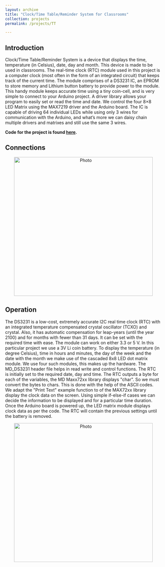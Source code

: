 ```yaml
---
layout: archive
title: "Clock/Time Table/Reminder System for Classrooms"
collection: projects
permalink: /projects/TT

--- 
```


## Introduction

Clock/Time Table/Reminder System is a device that displays the time, temperature (in Celsius), date, day and month. This device is made to be used in classrooms.
The real-time clock (RTC) module used in this project is a computer clock (most often in the form of an integrated circuit) that keeps track of the current time. 
The module comprises of a DS3231 IC, an EPROM to store memory and Lithium button battery to provide power to the module. 
This handy module keeps accurate time using a tiny coin-cell, and is very simple to connect to your Arduino project. 
A driver library allows your program to easily set or read the time and date. We control the four 8×8 LED Matrix using the MAX7219 driver and the Arduino board. 
The IC is capable of driving 64 individual LEDs while using only 3 wires for communication with the Arduino, and what’s more we can daisy chain multiple 
drivers and matrixes and still use the same 3 wires.

**Code for the project is found [here](https://github.com/marjerie/LEDmatrix-timetable).**

## Connections

<p align="center">
  <img src="https://marjerie.github.io/files/TT_con.jpg?raw=true" alt="Photo" style="width: 450px;"/> 
</p>

## Operation

The DS3231 is a low-cost, extremely accurate I2C real time clock (RTC) with an integrated temperature compensated crystal oscillator (TCXO) and crystal. 
Also, it has automatic compensation for leap-years (until the year 2100) and for months with fewer than 31 days. It can be set with the required time with ease. 
The module can work on either 3.3 or 5 V. In this particular project we use a 3V Li coin battery. To display the temperature (in  degree Celsius), time in hours and minutes, 
the day of the week and the date with the month we make use of the cascaded 8x8 LED dot matrix module. We use four such modules, this makes up the hardware. 
The MD_DS3231 header file helps in read write and control functions. The RTC is initially set to the required date, day and time. 
The RTC outputs a byte for each of the variables, the MD Maxx72xx library displays "char". So we must convert the bytes to chars. 
This is done with the help of the ASCII codes. We adapt the "Print Text" example function to of the MAX72xx library display the clock data on the screen. 
Using simple if-else-if cases we can decide the information to be displayed and for a particular time duration. Once the Arduino board is powered up, 
the LED matrix module displays clock data as per the code. The RTC will contain the previous settings until the battery is removed.

<p align="center">
  <img src="https://marjerie.github.io/files/TT_werk.jpg?raw=true" alt="Photo" style="width: 450px;"/> 
</p>
